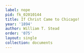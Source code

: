 ```yaml
---
label: nope
pid: fk_02010144
title: If Christ Came to Chicago!
year: '1894'
author: William T. Stead
order: '075'
layout: single
collection: documents
---
```

